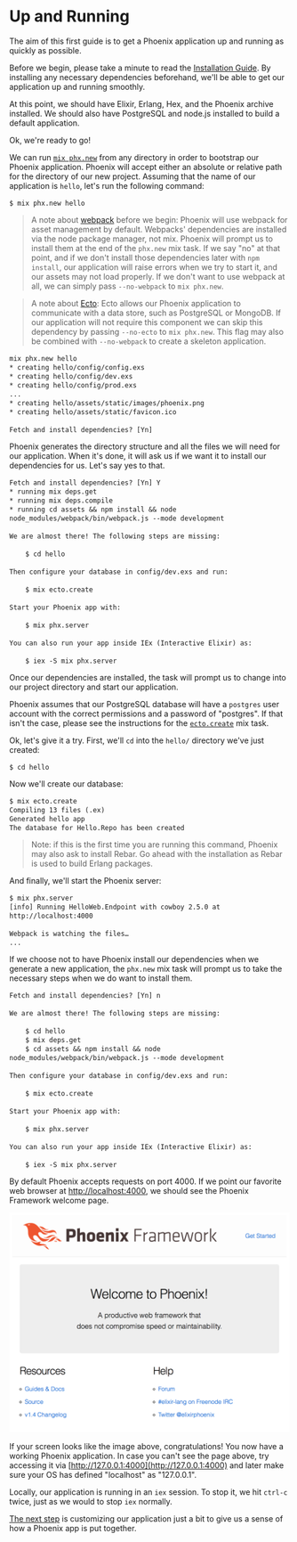 # Up and Running

The aim of this first guide is to get a Phoenix application up and running as quickly as possible.

Before we begin, please take a minute to read the [Installation Guide](installation.html). By installing any necessary dependencies beforehand, we'll be able to get our application up and running smoothly.

At this point, we should have Elixir, Erlang, Hex, and the Phoenix archive installed. We should also have PostgreSQL and node.js installed to build a default application.

Ok, we're ready to go!

We can run [`mix phx.new`](phoenix_mix_tasks.html#mix-phx-new) from any directory in order to bootstrap our Phoenix application. Phoenix will accept either an absolute or relative path for the directory of our new project. Assuming that the name of our application is `hello`, let's run the following command:

```console
$ mix phx.new hello
```

> A note about [webpack](https://webpack.js.org/) before we begin: Phoenix will use webpack for asset management by default. Webpacks' dependencies are installed via the node package manager, not mix. Phoenix will prompt us to install them at the end of the `phx.new` mix task. If we say "no" at that point, and if we don't install those dependencies later with `npm install`, our application will raise errors when we try to start it, and our assets may not load properly. If we don't want to use webpack at all, we can simply pass `--no-webpack` to `mix phx.new`.

> A note about [Ecto](https://hexdocs.pm/phoenix/ecto.html): Ecto allows our Phoenix application to communicate with a data store, such as PostgreSQL or MongoDB. If our application will not require this component we can skip this dependency by passing `--no-ecto` to `mix phx.new`. This flag may also be combined with `--no-webpack` to create a skeleton application.

```console
mix phx.new hello
* creating hello/config/config.exs
* creating hello/config/dev.exs
* creating hello/config/prod.exs
...
* creating hello/assets/static/images/phoenix.png
* creating hello/assets/static/favicon.ico

Fetch and install dependencies? [Yn]
```

Phoenix generates the directory structure and all the files we will need for our application. When it's done, it will ask us if we want it to install our dependencies for us. Let's say yes to that.

```console
Fetch and install dependencies? [Yn] Y
* running mix deps.get
* running mix deps.compile
* running cd assets && npm install && node node_modules/webpack/bin/webpack.js --mode development

We are almost there! The following steps are missing:

    $ cd hello

Then configure your database in config/dev.exs and run:

    $ mix ecto.create

Start your Phoenix app with:

    $ mix phx.server

You can also run your app inside IEx (Interactive Elixir) as:

    $ iex -S mix phx.server
```

Once our dependencies are installed, the task will prompt us to change into our project directory and start our application.

Phoenix assumes that our PostgreSQL database will have a `postgres` user account with the correct permissions and a password of "postgres". If that isn't the case, please see the instructions for the [`ecto.create`](phoenix_mix_tasks.html#mix-ecto-create) mix task.

Ok, let's give it a try. First, we'll `cd` into the `hello/` directory we've just created:

    $ cd hello

Now we'll create our database:

```
$ mix ecto.create
Compiling 13 files (.ex)
Generated hello app
The database for Hello.Repo has been created
```

> Note: if this is the first time you are running this command, Phoenix may also ask to install Rebar. Go ahead with the installation as Rebar is used to build Erlang packages.

And finally, we'll start the Phoenix server:

```console
$ mix phx.server
[info] Running HelloWeb.Endpoint with cowboy 2.5.0 at http://localhost:4000

Webpack is watching the files…
...
```

If we choose not to have Phoenix install our dependencies when we generate a new application, the `phx.new` mix task will prompt us to take the necessary steps when we do want to install them.

```console
Fetch and install dependencies? [Yn] n

We are almost there! The following steps are missing:

    $ cd hello
    $ mix deps.get
    $ cd assets && npm install && node node_modules/webpack/bin/webpack.js --mode development

Then configure your database in config/dev.exs and run:

    $ mix ecto.create

Start your Phoenix app with:

    $ mix phx.server

You can also run your app inside IEx (Interactive Elixir) as:

    $ iex -S mix phx.server
```

By default Phoenix accepts requests on port 4000. If we point our favorite web browser at [http://localhost:4000](http://localhost:4000), we should see the Phoenix Framework welcome page.

![Phoenix Welcome Page](assets/images/welcome-to-phoenix.png)

If your screen looks like the image above, congratulations! You now have a working Phoenix application. In case you can't see the page above, try accessing it via [http://127.0.0.1:4000](http://127.0.0.1:4000) and later make sure your OS has defined "localhost" as "127.0.0.1".

Locally, our application is running in an `iex` session. To stop it, we hit `ctrl-c` twice, just as we would to stop `iex` normally.

[The next step](https://hexdocs.pm/phoenix/adding_pages.html) is customizing our application just a bit to give us a sense of how a Phoenix app is put together.
